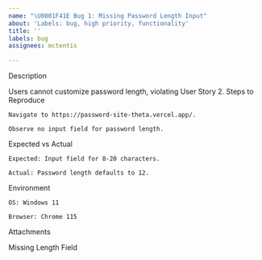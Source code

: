 ```yaml
---
name: "\U0001F41E Bug 1: Missing Password Length Input"
about: 'Labels: bug, high priority, functionality'
title: ''
labels: bug
assignees: mctentis

---
```


Description

Users cannot customize password length, violating User Story 2.
Steps to Reproduce

    Navigate to https://password-site-theta.vercel.app/.

    Observe no input field for password length.

Expected vs Actual

    Expected: Input field for 8-20 characters.

    Actual: Password length defaults to 12.

Environment

    OS: Windows 11

    Browser: Chrome 115

Attachments

Missing Length Field

